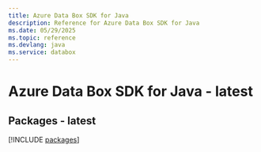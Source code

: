```yaml
---
title: Azure Data Box SDK for Java
description: Reference for Azure Data Box SDK for Java
ms.date: 05/29/2025
ms.topic: reference
ms.devlang: java
ms.service: databox
---
```

# Azure Data Box SDK for Java - latest
## Packages - latest
[!INCLUDE [packages](data-box-index.md)]